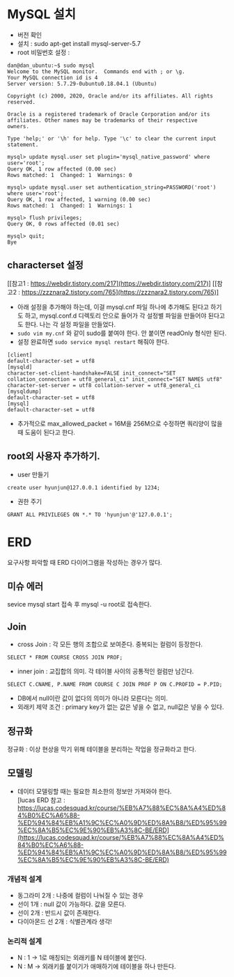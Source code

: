 # MySQL 설치 
- 버전 확인 
- 설치 : sudo apt-get install mysql-server-5.7
- root 비밀번호 설정 : 
```mysql 
dan@dan_ubuntu:~$ sudo mysql
Welcome to the MySQL monitor.  Commands end with ; or \g.
Your MySQL connection id is 4
Server version: 5.7.29-0ubuntu0.18.04.1 (Ubuntu)

Copyright (c) 2000, 2020, Oracle and/or its affiliates. All rights reserved.

Oracle is a registered trademark of Oracle Corporation and/or its
affiliates. Other names may be trademarks of their respective
owners.

Type 'help;' or '\h' for help. Type '\c' to clear the current input statement.

mysql> update mysql.user set plugin='mysql_native_password' where user='root';
Query OK, 1 row affected (0.00 sec)
Rows matched: 1  Changed: 1  Warnings: 0

mysql> update mysql.user set authentication_string=PASSWORD('root') where user='root';
Query OK, 1 row affected, 1 warning (0.00 sec)
Rows matched: 1  Changed: 1  Warnings: 1

mysql> flush privileges;
Query OK, 0 rows affected (0.01 sec)

mysql> quit;
Bye
```
## characterset 설정 
[[참고1 : https://webdir.tistory.com/217](https://webdir.tistory.com/217)]
[[참고2 : https://zzznara2.tistory.com/765](https://zzznara2.tistory.com/765)]

- 아래 설정을 추가해야 하는데, 이걸 mysql.cnf 파일 하나에 추가해도 된다고 하기도 하고, mysql.conf.d 디렉토리 안으로 들어가 각 설정별 파일을 만들어야 된다고도 한다. 나는 각 설정 파일을 만들었다. 
- `sudo vim my.cnf` 와 같이 sudo를 붙여야 한다. 안 붙이면 readOnly 형식만 된다. 
- 설정 완료하면 `sudo service mysql restart` 해줘야 한다. 

```mysql
[client] 
default-character-set = utf8 
[mysqld] 
character-set-client-handshake=FALSE init_connect="SET collation_connection = utf8_general_ci" init_connect="SET NAMES utf8" character-set-server = utf8 collation-server = utf8_general_ci 
[mysqldump] 
default-character-set = utf8 
[mysql] 
default-character-set = utf8  
```

- 추가적으로 max_allowed_packet = 16M을 256M으로 수정하면 쿼리양이 많을 때 도움이 된다고 한다. 

## root외 사용자 추가하기. 
- user 만들기 

```mysql
create user hyunjun@127.0.0.1 identified by 1234;
```

- 권한 주기 

```mysql
GRANT ALL PRIVILEGES ON *.* TO 'hyunjun'@'127.0.0.1';
```

# ERD
요구사항 파악할 때 ERD 다이어그램을 작성하는 경우가 많다. 

## 미슈 에러
sevice mysql start 접속 후 mysql -u root로 접속한다. 

## Join 
- cross Join : 각 모든 행의 조합으로 보여준다. 중복되는 컬럼이 등장한다. 

```mysql
SELECT * FROM COURSE CROSS JOIN PROF;
```

- inner join : 교집합의 의미. 각 테이블 사이의 공통적인 컬럼만 남긴다. 

```mysql
SELECT C.CNAME, P.NAME FROM COURSE C JOIN PROF P ON C.PROFID = P.PID;
```

- DB에서 null이란 값이 없다의 의미가 아니라 모른다는 의미.
- 외래키 제약 조건 : primary key가 없는 값은 넣을 수 없고, null값은 넣을 수 있다. 

## 정규화 
정규화 : 이상 현상을 막기 위해 테이블을 분리하는 작업을 정규화라고 한다. 

## 모델링 
- 데이터 모델링할 때는 필요한 최소한의 정보만 가져와야 한다. <br>
[lucas ERD 참고 : https://lucas.codesquad.kr/course/%EB%A7%88%EC%8A%A4%ED%84%B0%EC%A6%88-%ED%94%84%EB%A1%9C%EC%A0%9D%ED%8A%B8/%ED%95%99%EC%8A%B5%EC%9E%90%EB%A3%8C-BE/ERD](https://lucas.codesquad.kr/course/%EB%A7%88%EC%8A%A4%ED%84%B0%EC%A6%88-%ED%94%84%EB%A1%9C%EC%A0%9D%ED%8A%B8/%ED%95%99%EC%8A%B5%EC%9E%90%EB%A3%8C-BE/ERD)
### 개념적 설계
- 동그라미 2개 : 나중에 컬럼이 나눠질 수 있는 경우 
- 선이 1개 : null 값이 가능하다. 값을 모른다.  
- 선이 2개 : 반드시 값이 존재한다. 
- 다이아몬드 선 2개 : 식별관계라 생각! 

### 논리적 설계 
- N : 1 -> 1로 매칭되는 외래키를 N 테이블에 붙인다. 
- N : M -> 외래키를 붙이기가 애매하기에 테이블을 하나 만든다.  

